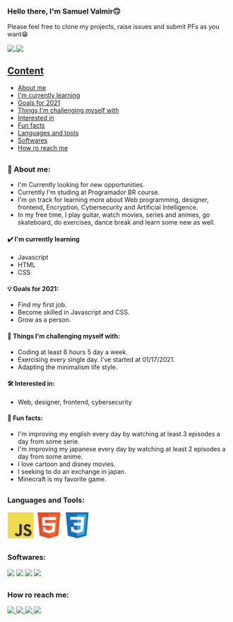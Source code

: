 ### Hello there, I'm Samuel Valmir🙃

<p> Please feel free to clone my projects, raise issues and submit PFs as you want😁 </p>
<div>
  <a href="https://github.com/SamuelValmir">
  <img width="400em" align="center" src="https://github-readme-stats.vercel.app/api?username=samuelvalmir&show_icons=true&theme=dracula&include_all_commits=true&count_private=true"/>
  <img width="400em" align="center" src="https://github-readme-stats.vercel.app/api/top-langs/?username=samuelvalmir&layout=compact&langs_count=16&theme=dracula"/>
</div>

<h2> Content </h2>
<ul> <li><a href="#about_me"> About me </a> </li>
  <li><a href="#currently_learning"> I'm currently learning </a> </li>
  <li><a href="#goals_for_2021"> Goals for 2021 </a> </li>
  <li><a href="#challenging_myself_with"> Things I'm challenging myself with </a> </li>
  <li><a href="#interested_in"> Interested in </a> </li>
  <li><a href="#fun_facts"> Fun facts </a> </li>
  <li><a href="#languages_and_tools"> Languages and tools </a> </li>
  <li><a href="#softwares"> Softwares </a> </li>
  <li><a href="#how_to_reach_me"> How ro reach me </a> </li>
</ul>
  
##
<h3 id="about_me"> 🤗 About me: </h3>
<ul>
  <li> I'm Currently looking for new opportunities. </li>
  <li> Currently I'm studing at Programador BR course. </li>
  <li> I'm on track for learning more about Web programming, designer, frontend, Encryption, Cybersecurity and Artificial Intelligence. </li>
  <li> In my free time, I play guitar, watch movies, series and animes, go skateboard, do exercises, dance break and learn some new as well. </li>
</ul>
  
<h4 id="currently_learning">✔️ I'm currently learning </h4>
<ul>
  <li> Javascript</li>
  <li> HTML </li>
  <li> CSS </li>
</ul>
  
<h4 id="goals_for_2021"> 💡 Goals for 2021: </h4>
<ul>
  <li> Find my first job. </li>
  <li> Become skilled in Javascript and CSS. </li>
  <li> Grow as a person. </li>
</ul>
  
<h4 id="challenging_myself_with"> 🌱 Things I'm challenging myself with:</h4>
<ul>
  <li> Coding at least 6 hours 5 day a week. </li>
  <li> Exercising every single day. I've started at 01/17/2021. </li>
  <li> Adapting the minimalism life style. </li>
</ul>

<h4 id="interested_in"> 🛠 Interested in: </h4>
<ul>
  <li> Web, designer, frontend, cybersecurity</li>
</ul>
  
<h4 id="fun_facts"> 🌴 Fun facts: </h4>
<ul>
  <li> I'm improving my english every day by watching at least 3 episodes a day from some serie. </li>
  <li> I'm improving my japanese every day by watching at least 2 episodes a day from some anime. </li>
  <li> I love cartoon and disney movies. </li>
  <li> I seeking to do an exchange in japan. </li>
  <li> Minecraft is my favorite game. </li>
</ul>  
  
##
<h3 id="languages_and_tools"> Languages and Tools: </h3>
<div>
  <img width="60em" src="https://github.com/devicons/devicon/blob/master/icons/javascript/javascript-original.svg"/>
  <img width="60em" src="https://github.com/devicons/devicon/blob/master/icons/html5/html5-original.svg"/>
  <img width="60em" src="https://github.com/devicons/devicon/blob/master/icons/css3/css3-original.svg"/>
</div>
  
##
<h3 id="softwares"> Softwares: </h3>
<div>
  <img width="60em" src="https://cdn.icon-icons.com/icons2/2107/PNG/512/file_type_vscode_icon_130084.png">
  <img width="60em" src="https://cdn.icon-icons.com/icons2/1381/PNG/512/eclipse_94656.png">
  <img width="60em" src="https://img.icons8.com/color/48/000000/postgreesql.png">
  <img width="60em" src="https://cdn.jim-nielsen.com/macos/128/github-desktop-2021-05-20.png">
</div>
  
##
  <h3 id="how_to_reach_me"> How ro reach me: </h3>  
<div>
   <a href="https://www.linkedin.com/in/samuel-valmir-8a92bb218/" target="_blank"> <img src="https://img.shields.io/badge/LinkedIn-0077B5?style=for-the-badge&logo=linkedin&logoColor=white"> </a>  
  <a href="https://api.whatsapp.com/send?phone=5588988224372&text=Hello!%20I%20came%20from%20heaven!%20Just%20kidding%2C%20I%20just%20came%20from%20your%20github." target="_blank"> <img src="https://img.shields.io/badge/WhatsApp-25D366?style=for-the-badge&logo=whatsapp&logoColor=white"> </a>  
   <a href="https://www.instagram.com/ryuzaki_xl/" target="_blank"> <img src="https://img.shields.io/badge/Instagram-E4405F?style=for-the-badge&logo=instagram&logoColor=white"> </a>  
 <a href="mailto:myprogrammingmaterial@gmail.com" target="_blank"> <img src="https://img.shields.io/badge/Gmail-D14836?style=for-the-badge&logo=gmail&logoColor=white"> </a>  
</div>
